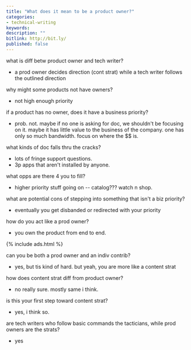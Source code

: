```yaml
---
title: "What does it mean to be a product owner?"
categories:
- technical-writing
keywords:
description: ""
bitlink: http://bit.ly/
published: false
---
```



what is diff betw product owner and tech writer?
- a prod owner decides direction (cont strat) while a tech writer follows the outlined direction

why might some products not have owners?
- not high enough priority

if a product has no owner, does it have a business priority?
- prob. not. maybe if no one is asking for doc, we shouldn't be focusing on it. maybe it has little value to the business of the company. one has only so much bandwidth. focus on where the $$ is.

what kinds of doc falls thru the cracks?
- lots of fringe support questions.
- 3p apps that aren't installed by anyone.

what opps are there 4 you to fill?
- higher priority stuff going on -- catalog??? watch n shop.

what are potential cons of stepping into something that isn't a biz priority?
- eventually you get disbanded or redirected with your priority

how do you act like a prod owner?
- you own the product from end to end.

{% include ads.html %}

can you be both a prod owner and an indiv contrib?
- yes, but tis kind of hard. but yeah, you are more like a content strat

how does content strat diff from product owner?
- no really sure. mostly same i think.

is this your first step toward content strat?
- yes, i think so.

are tech writers who follow basic commands the tacticians, while prod owners are the strats?
- yes
